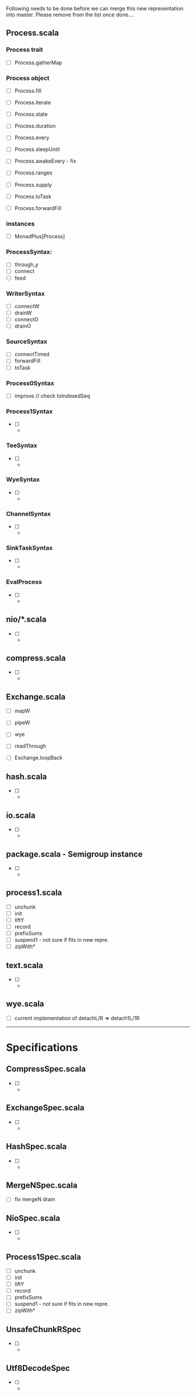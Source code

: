 Following needs to be done before we can merge this new representation into master. 
Please remove from the list once done....

## Process.scala

### Process trait
    
-[ ] Process.gatherMap

### Process object 
 
-[ ] Process.fill
-[ ] Process.iterate
-[ ] Process.state
-[ ] Process.duration
-[ ] Process.every

-[ ] Process.sleepUntil
-[ ] Process.awakeEvery - fix
-[ ] Process.ranges
-[ ] Process.supply
-[ ] Process.toTask
-[ ] Process.forwardFill


### instances

- [ ] MonadPlus[Process]


### ProcessSyntax: 

-[ ] through_y
-[ ] connect
-[ ] feed

### WriterSyntax 
-[ ] connectW
-[ ] drainW
-[ ] connectO
-[ ] drainO

### SourceSyntax
-[ ] connectTimed
-[ ] forwardFill
-[ ] toTask

### Process0Syntax
-[ ] improve // check toIndexedSeq

### Process1Syntax
-[ ] *  

### TeeSyntax
-[ ] *

### WyeSyntax
-[ ] *

### ChannelSyntax
-[ ] *

### SinkTaskSyntax
-[ ] *

### EvalProcess
-[ ] *



## nio/*.scala
-[ ] * 

## compress.scala
-[ ] *

## Exchange.scala
-[ ] mapW
-[ ] pipeW
-[ ] wye
-[ ] readThrough
-[ ] Exchange.loopBack

 
## hash.scala
-[ ] *

## io.scala
-[ ] *

## package.scala - Semigroup instance
-[ ] *
  
## process1.scala 
-[ ] unchunk 
-[ ] init
-[ ] liftY
-[ ] record
-[ ] prefixSums
-[ ] suspend1 - not sure if fits in new repre.
-[ ] zipWith*

## text.scala
-[ ] *
 
## wye.scala 
-[ ] current implementation of detachL/R => detach1L/1R

-----

# Specifications

## CompressSpec.scala
-[ ] *

## ExchangeSpec.scala
-[ ] *

## HashSpec.scala
-[ ] *

## MergeNSpec.scala
-[ ] fix mergeN drain

## NioSpec.scala
-[ ] *
 
## Process1Spec.scala
-[ ] unchunk 
-[ ] init
-[ ] liftY
-[ ] record
-[ ] prefixSums
-[ ] suspend1 - not sure if fits in new repre.
-[ ] zipWith* 
 
## UnsafeChunkRSpec
-[ ] *
 
## Utf8DecodeSpec 
-[ ] *
    